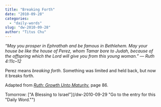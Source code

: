 ```yaml
---
title: "Breaking Forth"
date: "2010-09-28"
categories: 
  - "daily-words"
slug: "dw-2010-09-28"
author: "Titus Chu"
---
```


_“May you prosper in Ephrathah and be famous in Bethlehem. May your house be like the house of Perez, whom Tamar bore to Judah, because of the offspring which the Lord will give you from this young woman.” — Ruth 4:11c–12_

Perez means _breaking forth_. Something was limited and held back, but now it breaks forth.

Adapted from _[Ruth: Growth Unto Maturity](/book-ruth/ "Go to the listing for this book.")[,](/book-journey/ "Go to the listing for this book.")_ page 86.

Tomorrow: ["A Blessing to Israel"](/dw-2010-09-29 "Go to the entry for this "Daily Word."")
